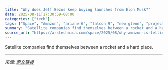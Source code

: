 ```yaml
---
title: "Why does Jeff Bezos keep buying launches from Elon Musk?"
date: 2025-08-11T17:30:59+08:00
categories: ["tech"]
tags: ["Space", "Amazon", "ariane 6", "falcon 9", "new glenn", "project kuiper", "space", "vulcan"]
summary: "Satellite companies find themselves between a rocket and a hard place."
source_url: "https://arstechnica.com/space/2025/08/why-amazon-is-letting-its-rival-launch-its-satellites/"
---
```


Satellite companies find themselves between a rocket and a hard place.

---

*来源: [原文链接](https://arstechnica.com/space/2025/08/why-amazon-is-letting-its-rival-launch-its-satellites/)*
